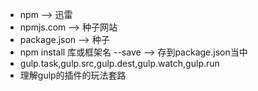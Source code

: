 - npm --> 迅雷
- npmjs.com --> 种子网站
- package.json --> 种子
- npm install 库或框架名 --save --> 存到package.json当中
- gulp.task,gulp.src,gulp.dest,gulp.watch,gulp.run
- 理解gulp的插件的玩法套路